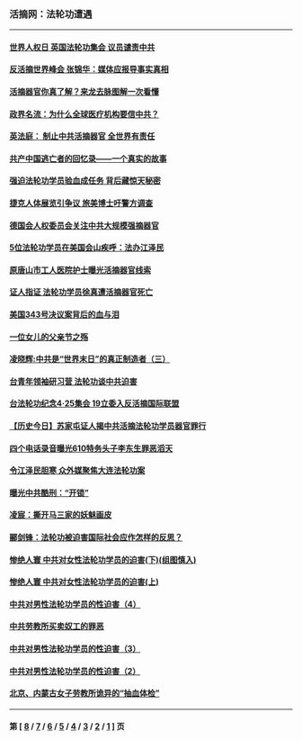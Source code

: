 ### 活摘网：法轮功遭遇
---
#### [世界人权日 英国法轮功集会 议员谴责中共](../../pages/nf5881/n13431763.md?03290430) 
#### [反活摘世界峰会 张锦华：媒体应报导事实真相](../../pages/nf5881/n13278502.md?03290430) 
#### [活摘器官你真了解？来龙去脉图解一次看懂](../../pages/nf5881/n13013820.md?03290430) 
#### [政界名流：为什么全球医疗机构要信中共？](../../pages/nf5881/n11945479.md?03290430) 
#### [英法庭： 制止中共活摘器官 全世界有责任](../../pages/nf5881/n11330691.md?03290430) 
#### [共产中国逃亡者的回忆录——一个真实的故事](../../pages/nf5881/n10918649.md?03290430) 
#### [强迫法轮功学员验血成任务 背后藏惊天秘密](../../pages/nf5881/n4252384.md?03290430) 
#### [捷克人体展览引争议 旅美博士吁警方调查](../../pages/nf5881/n9429187.md?03290430) 
#### [德国会人权委员会关注中共大规模强摘器官](../../pages/nf5881/n8418950.md?03290430) 
#### [5位法轮功学员在美国会山疾呼：法办江泽民](../../pages/nf5881/n8101519.md?03290430) 
#### [原唐山市工人医院护士曝光活摘器官线索](../../pages/nf5881/n8076384.md?03290430) 
#### [证人指证 法轮功学员徐真遭活摘器官死亡](../../pages/nf5881/n8042467.md?03290430) 
#### [美国343号决议案背后的血与泪](../../pages/nf5881/n8020684.md?03290430) 
#### [一位女儿的父亲节之殇](../../pages/nf5881/n8014122.md?03290430) 
#### [凌晓辉:中共是“世界末日”的真正制造者（三）](../../pages/nf5881/n4210333.md?03290430) 
#### [台青年领袖研习营 法轮功谈中共迫害](../../pages/nf5881/n4141857.md?03290430) 
#### [台法轮功纪念4‧25集会 19立委入反活摘国际联盟](../../pages/nf5881/n4141821.md?03290430) 
#### [【历史今日】苏家屯证人揭中共活摘法轮功学员器官罪行](../../pages/nf5881/n4135912.md?03290430) 
#### [四个电话录音曝光610特务头子李东生罪恶滔天](../../pages/nf5881/n4040060.md?03290430) 
#### [令江泽民胆寒 众外媒聚焦大连法轮功案](../../pages/nf5881/n3932671.md?03290430) 
#### [曝光中共酷刑：“开锁”](../../pages/nf5881/n3889373.md?03290430) 
#### [凌宸：撕开马三家的妖魅画皮](../../pages/nf5881/n3849369.md?03290430) 
#### [郦剑锋：法轮功被迫害国际社会应作怎样的反思？](../../pages/nf5881/n3824560.md?03290430) 
#### [惨绝人寰 中共对女性法轮功学员的迫害(下)(组图慎入)](../../pages/nf5881/n3816285.md?03290430) 
#### [惨绝人寰 中共对女性法轮功学员的迫害(上)](../../pages/nf5881/n3815374.md?03290430) 
#### [中共对男性法轮功学员的性迫害（4）](../../pages/nf5881/n3769144.md?03290430) 
#### [中共劳教所买卖奴工的罪恶](../../pages/nf5881/n3769378.md?03290430) 
#### [中共对男性法轮功学员的性迫害（3）](../../pages/nf5881/n3768231.md?03290430) 
#### [中共对男性法轮功学员的性迫害（2）](../../pages/nf5881/n3767211.md?03290430) 
#### [北京、内蒙古女子劳教所诡异的“抽血体检”](../../pages/nf5881/n3753158.md?03290430) 

---
#### 第 [ [8](./8.md?03290430) / [7](./7.md?03290430) / [6](./6.md?03290430) / [5](./5.md?03290430) / [4](./4.md?03290430) / [3](./3.md?03290430) / [2](./2.md?03290430) / [1](./1.md?03290430) ] 页
